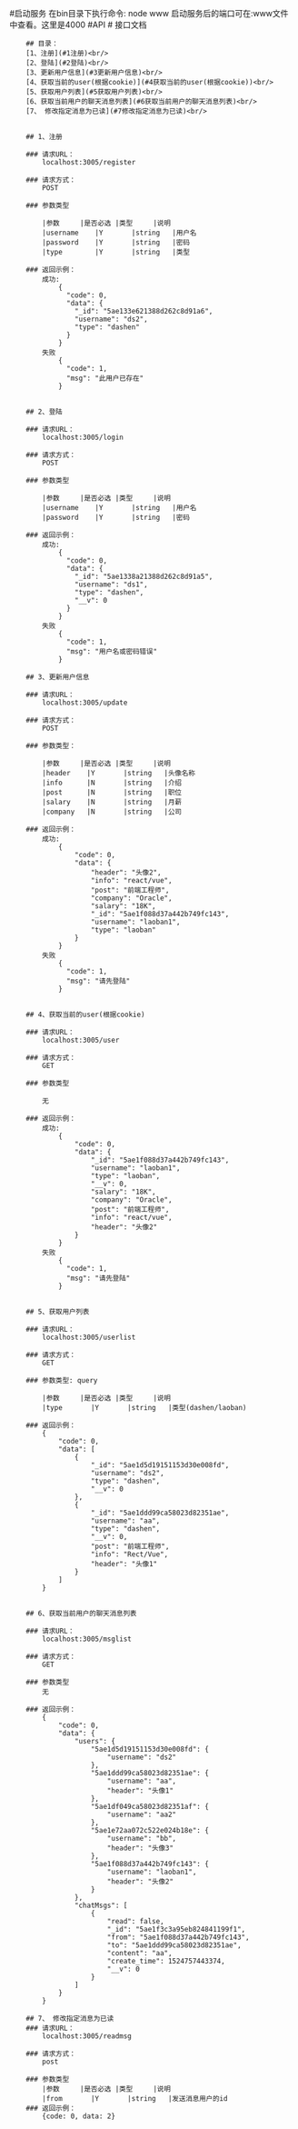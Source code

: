 #启动服务
        在bin目录下执行命令: node www
        启动服务后的端口可在:www文件中查看。这里是4000
#API
        # 接口文档
        
        ## 目录：
        [1、注册](#1注册)<br/>
        [2、登陆](#2登陆)<br/>
        [3、更新用户信息](#3更新用户信息)<br/>
        [4、获取当前的user(根据cookie)](#4获取当前的user(根据cookie))<br/>
        [5、获取用户列表](#5获取用户列表)<br/>
        [6、获取当前用户的聊天消息列表](#6获取当前用户的聊天消息列表)<br/>
        [7、 修改指定消息为已读](#7修改指定消息为已读)<br/>
        
        
        ## 1、注册
        
        ### 请求URL：
        	localhost:3005/register
        
        ### 请求方式：
        	POST
        
        ### 参数类型
        
        	|参数		|是否必选 |类型     |说明
        	|username    |Y       |string   |用户名
        	|password    |Y       |string   |密码
        	|type        |Y       |string   |类型
        
        ### 返回示例：
        	成功:
        	    {
        	      "code": 0,
        	      "data": {
        	        "_id": "5ae133e621388d262c8d91a6",
        	        "username": "ds2",
        	        "type": "dashen"
        	      }
        	    }
        	失败
        	    {
        	      "code": 1,
        	      "msg": "此用户已存在"
        	    }
        
        
        ## 2、登陆
        
        ### 请求URL：
        	localhost:3005/login
        
        ### 请求方式：
        	POST
        
        ### 参数类型
        
        	|参数		|是否必选 |类型     |说明
        	|username    |Y       |string   |用户名
        	|password    |Y       |string   |密码
        
        ### 返回示例：
        	成功:
        	    {
        	      "code": 0,
        	      "data": {
        	        "_id": "5ae1338a21388d262c8d91a5",
        	        "username": "ds1",
        	        "type": "dashen",
        	        "__v": 0
        	      }
        	    }
        	失败
        	    {
        	      "code": 1,
        	      "msg": "用户名或密码错误"
        	    }
        
        ## 3、更新用户信息
        
        ### 请求URL：
        	localhost:3005/update
        
        ### 请求方式：
        	POST
        
        ### 参数类型：
        
        	|参数		|是否必选 |类型     |说明
        	|header    |Y       |string   |头像名称
        	|info      |N       |string   |介绍
        	|post      |N       |string   |职位
        	|salary    |N       |string   |月薪
        	|company   |N       |string   |公司
        
        ### 返回示例：
        	成功:
        	    {
        		    "code": 0,
        		    "data": {
        		        "header": "头像2",
        		        "info": "react/vue",
        		        "post": "前端工程师",
        		        "company": "Oracle",
        		        "salary": "18K",
        		        "_id": "5ae1f088d37a442b749fc143",
        		        "username": "laoban1",
        		        "type": "laoban"
        		    }
        		}
        	失败
        	    {
        	      "code": 1,
        	      "msg": "请先登陆"
        	    }
        
        
        ## 4、获取当前的user(根据cookie)
        
        ### 请求URL：
        	localhost:3005/user
        
        ### 请求方式：
        	GET
        
        ### 参数类型
        
        	无
        
        ### 返回示例：
        	成功:
        	    {
        		    "code": 0,
        		    "data": {
        		        "_id": "5ae1f088d37a442b749fc143",
        		        "username": "laoban1",
        		        "type": "laoban",
        		        "__v": 0,
        		        "salary": "18K",
        		        "company": "Oracle",
        		        "post": "前端工程师",
        		        "info": "react/vue",
        		        "header": "头像2"
        		    }
        		}
        	失败
        	    {
        	      "code": 1,
        	      "msg": "请先登陆"
        	    }
        
        
        ## 5、获取用户列表
        
        ### 请求URL：
        	localhost:3005/userlist
        
        ### 请求方式：
        	GET
        
        ### 参数类型: query
        
        	|参数		|是否必选 |类型     |说明
        	|type       |Y       |string   |类型(dashen/laoban)
        
        ### 返回示例：
        	{
        	    "code": 0,
        	    "data": [
        	        {
        	            "_id": "5ae1d5d19151153d30e008fd",
        	            "username": "ds2",
        	            "type": "dashen",
        	            "__v": 0
        	        },
        	        {
        	            "_id": "5ae1ddd99ca58023d82351ae",
        	            "username": "aa",
        	            "type": "dashen",
        	            "__v": 0,
        	            "post": "前端工程师",
        	            "info": "Rect/Vue",
        	            "header": "头像1"
        	        }
        	    ]
        	}
        	
        
        ## 6、获取当前用户的聊天消息列表
        
        ### 请求URL：
        	localhost:3005/msglist
        
        ### 请求方式：
        	GET
        
        ### 参数类型
        	无
        
        ### 返回示例：
        	{
        	    "code": 0,
        	    "data": {
        	        "users": {
        	            "5ae1d5d19151153d30e008fd": {
        	                "username": "ds2"
        	            },
        	            "5ae1ddd99ca58023d82351ae": {
        	                "username": "aa",
        	                "header": "头像1"
        	            },
        	            "5ae1df049ca58023d82351af": {
        	                "username": "aa2"
        	            },
        	            "5ae1e72aa072c522e024b18e": {
        	                "username": "bb",
        	                "header": "头像3"
        	            },
        	            "5ae1f088d37a442b749fc143": {
        	                "username": "laoban1",
        	                "header": "头像2"
        	            }
        	        },
        	        "chatMsgs": [
        				{
        	                "read": false,
        	                "_id": "5ae1f3c3a95eb824841199f1",
        	                "from": "5ae1f088d37a442b749fc143",
        	                "to": "5ae1ddd99ca58023d82351ae",
        	                "content": "aa",
        	                "create_time": 1524757443374,
        	                "__v": 0
        	            }
        			]
        	    }
        	}
        
        ## 7、 修改指定消息为已读
        ### 请求URL：
        	localhost:3005/readmsg
        
        ### 请求方式：
        	post
        
        ### 参数类型
        	|参数		|是否必选 |类型     |说明
        	|from       |Y       |string   |发送消息用户的id
        ### 返回示例：
        	{code: 0, data: 2}
